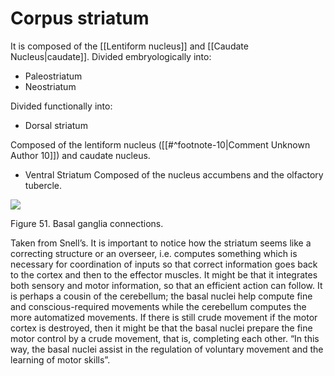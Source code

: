 # Corpus striatum
It is composed of the [[Lentiform nucleus]] and [[Caudate Nucleus|caudate]].
Divided embryologically into:
- Paleostriatum
- Neostriatum

Divided functionally into:
- Dorsal striatum

Composed of the lentiform nucleus ([[#^footnote-10|Comment Unknown Author 10]]) and caudate nucleus.
- Ventral Striatum
Composed of the nucleus accumbens and the olfactory tubercle.

![](<2 - Source Material/Masters/attachments/Attachment 38.png>)

Figure 51. Basal ganglia connections.

Taken from Snell’s. It is important to notice how the striatum seems like a correcting structure or an overseer, i.e. computes something which is necessary for coordination of inputs so that correct information goes back to the cortex and then to the effector muscles. It might be that it integrates both sensory and motor information, so that an efficient action can follow. It is perhaps a cousin of the cerebellum; the basal nuclei help compute fine and conscious-required movements while the cerebellum computes the more automatized movements. If there is still crude movement if the motor cortex is destroyed, then it might be that the basal nuclei prepare the fine motor control by a crude movement, that is, completing each other. “In this way, the basal nuclei assist in the regulation of voluntary movement and the learning of motor skills”.